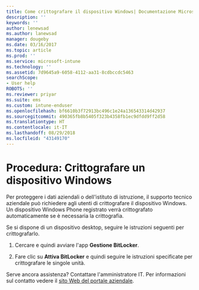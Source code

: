 ```yaml
---
title: Come crittografare il dispositivo Windows| Documentazione Microsoft
description: ''
keywords: ''
author: lenewsad
ms.author: lanewsad
manager: dougeby
ms.date: 03/16/2017
ms.topic: article
ms.prod: ''
ms.service: microsoft-intune
ms.technology: ''
ms.assetid: 7d9645a9-6058-4112-aa31-8cdbccdc5463
searchScope:
- User help
ROBOTS: ''
ms.reviewer: priyar
ms.suite: ems
ms.custom: intune-enduser
ms.openlocfilehash: bf6610b3f72913bc496c1e24a136543314d42937
ms.sourcegitcommit: 490365fb8b5405f323b4358fb1ec9dfdd9ff2d58
ms.translationtype: HT
ms.contentlocale: it-IT
ms.lasthandoff: 08/29/2018
ms.locfileid: "43149170"
---
```

# <a name="how-to-encrypt-your-windows-device"></a>Procedura: Crittografare un dispositivo Windows

Per proteggere i dati aziendali o dell'istituto di istruzione, il supporto tecnico aziendale può richiedere agli utenti di crittografare il dispositivo Windows. Un dispositivo Windows Phone registrato verrà crittografato automaticamente se è necessaria la crittografia.

Se si dispone di un dispositivo desktop, seguire le istruzioni seguenti per crittografarlo.

1.  Cercare e quindi avviare l'app **Gestione BitLocker**.

2.  Fare clic su **Attiva BitLocker** e quindi seguire le istruzioni specificate per crittografare le singole unità.

Serve ancora assistenza? Contattare l'amministratore IT. Per informazioni sul contatto vedere il [sito Web del portale aziendale](https://go.microsoft.com/fwlink/?linkid=2010980).

